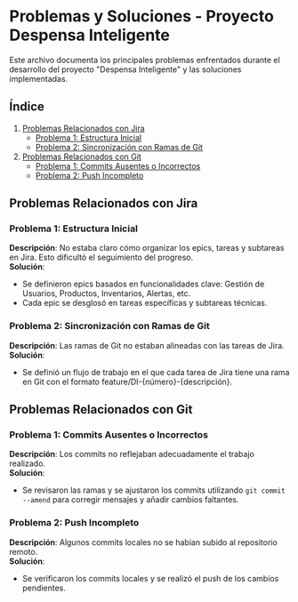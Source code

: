 # Problemas y Soluciones - Proyecto Despensa Inteligente

Este archivo documenta los principales problemas enfrentados durante el desarrollo del proyecto "Despensa Inteligente" y las soluciones implementadas.

## Índice
1. [Problemas Relacionados con Jira](#problemas-relacionados-con-jira)
   - [Problema 1: Estructura Inicial](#problema-1-estructura-inicial)
   - [Problema 2: Sincronización con Ramas de Git](#problema-2-sincronización-con-ramas-de-git)
2. [Problemas Relacionados con Git](#problemas-relacionados-con-git)
   - [Problema 1: Commits Ausentes o Incorrectos](#problema-1-commits-ausentes-o-incorrectos)
   - [Problema 2: Push Incompleto](#problema-2-push-incompleto)

## Problemas Relacionados con Jira

### Problema 1: Estructura Inicial
**Descripción**: No estaba claro cómo organizar los epics, tareas y subtareas en Jira. Esto dificultó el seguimiento del progreso.  
**Solución**:
- Se definieron epics basados en funcionalidades clave: Gestión de Usuarios, Productos, Inventarios, Alertas, etc.
- Cada epic se desglosó en tareas específicas y subtareas técnicas.

### Problema 2: Sincronización con Ramas de Git
**Descripción**: Las ramas de Git no estaban alineadas con las tareas de Jira.  
**Solución**:
- Se definió un flujo de trabajo en el que cada tarea de Jira tiene una rama en Git con el formato feature/DI-{número}-{descripción}.

## Problemas Relacionados con Git

### Problema 1: Commits Ausentes o Incorrectos
**Descripción**: Los commits no reflejaban adecuadamente el trabajo realizado.  
**Solución**:
- Se revisaron las ramas y se ajustaron los commits utilizando `git commit --amend` para corregir mensajes y añadir cambios faltantes.

### Problema 2: Push Incompleto
**Descripción**: Algunos commits locales no se habían subido al repositorio remoto.  
**Solución**:
- Se verificaron los commits locales y se realizó el push de los cambios pendientes.